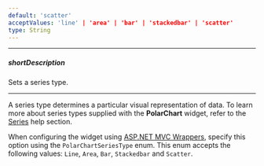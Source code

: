 ```yaml
---
default: 'scatter'
acceptValues: 'line' | 'area' | 'bar' | 'stackedbar' | 'scatter'
type: String
---
```

---
##### shortDescription
Sets a series type.

---
A series type determines a particular visual representation of data. To learn more about series types supplied with the **PolarChart** widget, refer to the [Series](/concepts/05%20Widgets/Chart/20%20Series%20Types '/Documentation/Guide/Widgets/Chart/Series_Types/') help section.

When configuring the widget using [ASP.NET MVC Wrappers](/concepts/35%20ASP.NET%20MVC%20Wrappers/20%20Fundamentals '/Documentation/Guide/ASP.NET_MVC_Wrappers/Fundamentals/'), specify this option using the `PolarChartSeriesType` enum. This enum accepts the following values: `Line`, `Area`, `Bar`, `Stackedbar` and `Scatter`.
